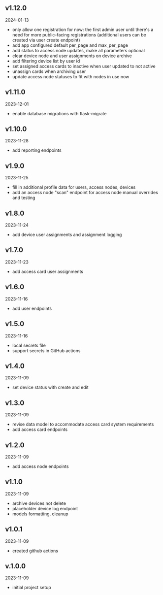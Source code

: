 ## v1.12.0

2024-01-13

-   only allow one registration for now: the first admin user until there's a need for more public-facing registrations (additional users can be created via user create endpoint)
-   add app configured default per_page and max_per_page
-   add status to access node updates, make all parameters optional
-   clear device node and user assignments on device archive
-   add filtering device list by user id
-   set assigned access cards to inactive when user updated to not active
-   unassign cards when archiving user
-   update access node statuses to fit with nodes in use now

## v1.11.0

2023-12-01

-   enable database migrations with flask-migrate

## v1.10.0

2023-11-28

-   add reporting endpoints

## v1.9.0

2023-11-25

-   fill in additional profile data for users, access nodes, devices
-   add an access node "scan" endpoint for access node manual overrides and testing

## v1.8.0

2023-11-24

-   add device user assignments and assignment logging

## v1.7.0

2023-11-23

-   add access card user assignments

## v1.6.0

2023-11-16

-   add user endpoints

## v1.5.0

2023-11-16

-   local secrets file
-   support secrets in GitHub actions

## v1.4.0

2023-11-09

-   set device status with create and edit

## v1.3.0

2023-11-09

-   revise data model to accommodate access card system requirements
-   add access card endpoints

## v1.2.0

2023-11-09

-   add access node endpoints

## v1.1.0

2023-11-09

-   archive devices not delete
-   placeholder device log endpoint
-   models formatting, cleanup

## v1.0.1

2023-11-09

-   created github actions

## v.1.0.0

2023-11-09

-   initial project setup

